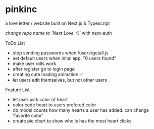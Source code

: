 # pinkinc
a love letter / website built on Next.js &amp; Typescript

*change repo name to 'Next Love 💘'*
with next-auth


ToDo List
- stop sending passwords when /users/getall.js
- set default users when inital app. "0 users found"
- make user rolls work
- after register go to login page
- creating cute loading animation ✅
- let users edit themselves, but not other users


Feature List
- let user pick color of heart
- color code heart to users prefered color
- db model counts how many hearts a user has added. can change 'favorite color'
- create pie chart to show who is has the most heart clicks 